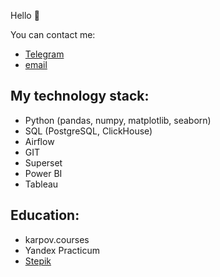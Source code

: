 Hello 👋    
  
You can contact me: 
- [Telegram](https://t.me/jgd18)
- <a href="mailto:rusp1831@icloud.com">email</a>

## My technology stack:

- Python (pandas, numpy, matplotlib, seaborn)
- SQL (PostgreSQL, ClickHouse)
- Airflow
- GIT
- Superset
- Power BI
- Tableau 

## Education:

- karpov.courses
- Yandex Practicum
- [Stepik](https://stepik.org/users/444753178)

<!---
yanb1831/yanb1831 is a ✨ special ✨ repository because its `README.md` (this file) appears on your GitHub profile.
You can click the Preview link to take a look at your changes.
--->
